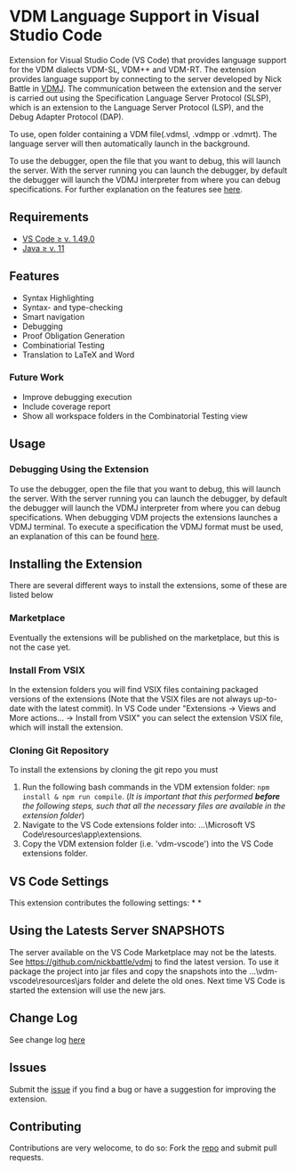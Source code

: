 # VDM Language Support in Visual Studio Code
Extension for Visual Studio Code (VS Code) that provides language support for the VDM dialects VDM-SL, VDM++ and VDM-RT.
The extension provides language support by connecting to the server developed by Nick Battle in [VDMJ](https://github.com/nickbattle/vdmj).
The communication between the extension and the server is carried out using the Specification Language Server Protocol (SLSP), which is an extension to the Language Server Protocol (LSP), and the Debug Adapter Protocol (DAP).

To use, open folder containing a VDM file(.vdmsl, .vdmpp or .vdmrt). The language server will then automatically launch in the background.

To use the debugger, open the file that you want to debug, this will launch the server. With the server running you can launch the debugger, by default the debugger will launch the VDMJ interpreter from where you can debug specifications. 
For further explanation on the features see [here](https://github.com/nickbattle/vdmj/tree/master/LSP).


## Requirements
* [VS Code ≥ v. 1.49.0](https://code.visualstudio.com/download)
* [Java ≥ v. 11](https://adoptopenjdk.net/)

## Features
* Syntax Highlighting
* Syntax- and type-checking
* Smart navigation
* Debugging
* Proof Obligation Generation
* Combinatiorial Testing
* Translation to LaTeX and Word

### Future Work
* Improve debugging execution
* Include coverage report
* Show all workspace folders in the Combinatorial Testing view

## Usage

[//]: # (Insert gifs and stuff here that explains how to use the extension)


### Debugging Using the Extension
To use the debugger, open the file that you want to debug, this will launch the server. With the server running you can launch the debugger, by default the debugger will launch the VDMJ interpreter from where you can debug specifications. 
When debugging VDM projects the extensions launches a VDMJ terminal. To execute a specification the VDMJ format must be used, an explanation of this can be found [here](https://github.com/nickbattle/vdmj/tree/master/LSP).


## Installing the Extension
There are several different ways to install the extensions, some of these are listed below

### Marketplace
Eventually the extensions will be published on the marketplace, but this is not the case yet.

### Install From VSIX
In the extension folders you will find VSIX files containing packaged versions of the extensions (Note that the VSIX files are not always up-to-date with the latest commit).
In VS Code under "Extensions -> Views and More actions... -> Install from VSIX" you can select the extension VSIX file, which will install the extension.

### Cloning Git Repository
To install the extensions by cloning the git repo you must 

1. Run the following bash commands in the VDM extension folder: ```npm install & npm run compile```. (*It is important that this performed **before** the following steps, such that all the necessary files are available in the extension folder*)
1. Navigate to the VS Code extensions folder into: ...\Microsoft VS Code\resources\app\extensions.
1. Copy the VDM extension folder (i.e. 'vdm-vscode') into the VS Code extensions folder.

## VS Code Settings
This extension contributes the following settings:
*
*

[//]: # (Insert the settings..)


## Using the Latests Server SNAPSHOTS
The server available on the VS Code Marketplace may not be the latests. 
See https://github.com/nickbattle/vdmj to find the latest version. 
To use it package the project into jar files and copy the snapshots into the ...\vdm-vscode\resources\jars folder and delete the old ones. Next time VS Code is started the extension will use the new jars.

## Change Log
See change log [here](CHANGELOG.md)

## Issues
Submit the [issue](https://github.com/jonaskrask/vdm-vscode/issues) if you find a bug or have a suggestion for improving the extension.

## Contributing
Contributions are very welocome, to do so: Fork the [repo](https://github.com/jonaskrask/vdm-vscode) and submit pull requests.
